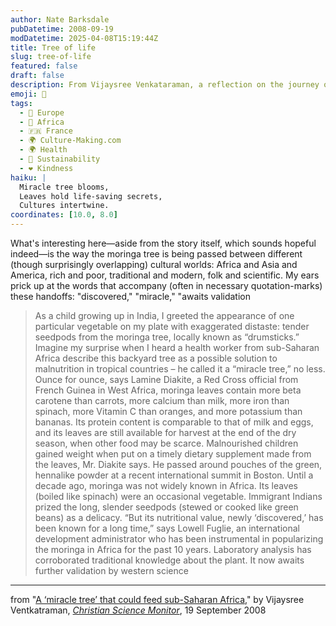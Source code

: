 ```yaml
---
author: Nate Barksdale
pubDatetime: 2008-09-19
modDatetime: 2025-04-08T15:19:44Z
title: Tree of life
slug: tree-of-life
featured: false
draft: false
description: From Vijaysree Venkataraman, a reflection on the journey of the moringa tree and its potential in addressing malnutrition across cultures.
emoji: 🌳
tags:
  - 🍷 Europe
  - 🦁 Africa
  - 🇫🇷 France
  - 🌍 Culture-Making.com
  - 🌍 Health
  - 🌱 Sustainability
  - ❤️ Kindness
haiku: |
  Miracle tree blooms,  
  Leaves hold life-saving secrets,  
  Cultures intertwine.
coordinates: [10.0, 8.0]
---
```


What's interesting here—aside from the story itself, which sounds hopeful indeed—is the way the moringa tree is being passed between different (though surprisingly overlapping) cultural worlds: Africa and Asia and America, rich and poor, traditional and modern, folk and scientific. My ears prick up at the words that accompany (often in necessary quotation-marks) these handoffs: "discovered," "miracle," "awaits validation

> As a child growing up in India, I greeted the appearance of one particular vegetable on my plate with exaggerated distaste: tender seedpods from the moringa tree, locally known as “drumsticks.” Imagine my surprise when I heard a health worker from sub-Saharan Africa describe this backyard tree as a possible solution to malnutrition in tropical countries – he called it a “miracle tree,” no less. Ounce for ounce, says Lamine Diakite, a Red Cross official from French Guinea in West Africa, moringa leaves contain more beta carotene than carrots, more calcium than milk, more iron than spinach, more Vitamin C than oranges, and more potassium than bananas. Its protein content is comparable to that of milk and eggs, and its leaves are still available for harvest at the end of the dry season, when other food may be scarce. Malnourished children gained weight when put on a timely dietary supplement made from the leaves, Mr. Diakite says. He passed around pouches of the green, hennalike powder at a recent international summit in Boston. Until a decade ago, moringa was not widely known in Africa. Its leaves (boiled like spinach) were an occasional vegetable. Immigrant Indians prized the long, slender seedpods (stewed or cooked like green beans) as a delicacy. “But its nutritional value, newly ‘discovered,’ has been known for a long time,” says Lowell Fuglie, an international development administrator who has been instrumental in popularizing the moringa in Africa for the past 10 years. Laboratory analysis has corroborated traditional knowledge about the plant. It now awaits further validation by western science

---

from "[A ‘miracle tree’ that could feed sub-Saharan Africa](http://web.archive.org/web/20090522112451/http://features.csmonitor.com:80/environment/2008/09/19/a-%E2%80%98miracle-tree%E2%80%99-that-could-feed-sub-saharan-africa/)," by Vijaysree Ventkatraman, [_Christian Science Monitor_](http://web.archive.org/web/20090522112451/http://features.csmonitor.com:80/environment/2008/09/19/a-%E2%80%98miracle-tree%E2%80%99-that-could-feed-sub-saharan-africa/), 19 September 2008
